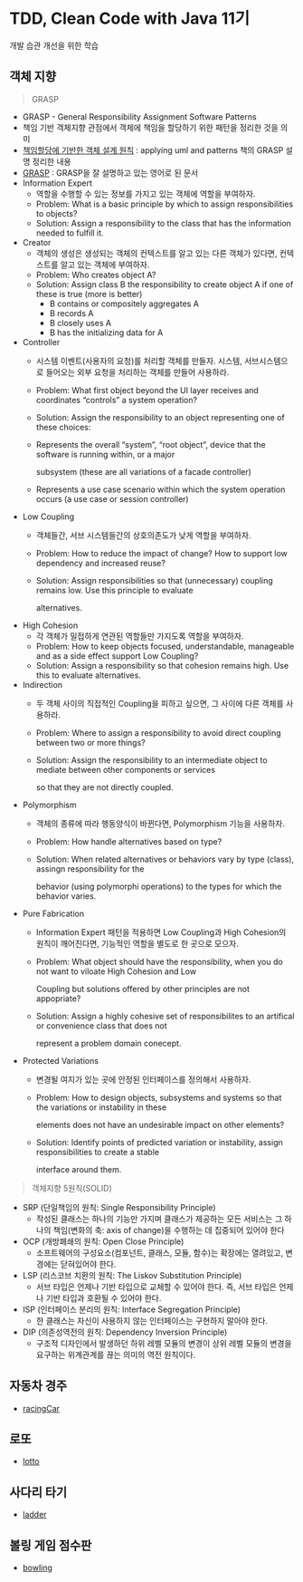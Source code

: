 # TDD, Clean Code with Java 11기

개발 습관 개선을 위한 학습

## 객체 지향

> GRASP

* GRASP - General Responsibility Assignment Software Patterns
* 책임 기반 객체지향 관점에서 객체에 책임을 할당하기 위한 패턴을 정리한 것을 의미
* [책임할당에 기반한 객체 설계 원칙](http://contents.kocw.or.kr/KOCW/document/2014/Seowon/SongHaesang/08.pdf) : applying uml and patterns 책의 GRASP 설명 정리한 내용
* [GRASP](http://www.kamilgrzybek.com/design/grasp-explained/) : GRASP을 잘 설명하고 있는 영어로 된 문서
* Information Expert
  * 역할을 수행할 수 있는 정보를 가지고 있는 객체에 역할을 부여하자.
  * Problem: What is a basic principle by which to assign responsibilities to objects?
  * Solution: Assign a responsibility to the class that has the information needed to fulfill it.
* Creator
  * 객체의 생성은 생성되는 객체의 컨텍스트를 알고 있는 다른 객체가 있다면, 컨텍스트를 알고 있는 객체에 부여하자.
  * Problem: Who creates object A?
  * Solution: Assign class B the responsibility to create object A if one of these is true \(more is better\)
    * B contains or compositely aggregates A
    * B records A
    * B closely uses A
    * B has the initializing data for A
* Controller
  * 시스템 이벤트\(사용자의 요청\)를 처리할 객체를 만들자. 시스템, 서브시스템으로 들어오는 외부 요청을 처리하는 객체를 만들어 사용하라.
  * Problem: What first object beyond the UI layer receives and coordinates “controls” a system operation?
  * Solution: Assign the responsibility to an object representing one of these choices:
  * Represents the overall “system”, “root object”, device that the software is running within, or a major

    subsystem \(these are all variations of a facade controller\)

  * Represents a use case scenario within which the system operation occurs \(a use case or session controller\)
* Low Coupling
  * 객체들간, 서브 시스템들간의 상호의존도가 낮게 역할을 부여하자.
  * Problem: How to reduce the impact of change? How to support low dependency and increased reuse?
  * Solution: Assign responsibilities so that \(unnecessary\) coupling remains low. Use this principle to evaluate

    alternatives.
* High Cohesion
  * 각 객체가 밀접하게 연관된 역할들만 가지도록 역할을 부여하자.
  * Problem: How to keep objects focused, understandable, manageable and as a side effect support Low Coupling?
  * Solution: Assign a responsibility so that cohesion remains high. Use this to evaluate alternatives.
* Indirection
  * 두 객체 사이의 직접적인 Coupling을 피하고 싶으면, 그 사이에 다른 객체를 사용하라.
  * Problem: Where to assign a responsibility to avoid direct coupling between two or more things?
  * Solution: Assign the responsibility to an intermediate object to mediate between other components or services

    so that they are not directly coupled.
* Polymorphism
  * 객체의 종류에 따라 행동양식이 바뀐다면, Polymorphism 기능을 사용하자.
  * Problem: How handle alternatives based on type?
  * Solution: When related alternatives or behaviors vary by type \(class\), assingn responsibility for the

    behavior \(using polymorphi operations\) to the types for which the behavior varies.
* Pure Fabrication
  * Information Expert 패턴을 적용하면 Low Coupling과 High Cohesion의 원칙이 깨어진다면, 기능적인 역할을 별도로 한 곳으로 모으자.
  * Problem: What object should have the responsibility, when you do not want to viloate High Cohesion and Low

    Coupling but solutions offered by other principles are not appopriate?

  * Solution: Assign a highly cohesive set of responsibilites to an artifical or convenience class that does not

    represent a problem domain conecept.
* Protected Variations
  * 변경될 여지가 있는 곳에 안정된 인터페이스를 정의해서 사용하자.
  * Problem: How to design objects, subsystems and systems so that the variations or instability in these

    elements does not have an undesirable impact on other elements?

  * Solution: Identify points of predicted variation or instability, assign responsibilities to create a stable

    interface around them.

> 객체지향 5원칙\(SOLID\)

* SRP \(단일책임의 원칙: Single Responsibility Principle\)
  * 작성된 클래스는 하나의 기능만 가지며 클래스가 제공하는 모든 서비스는 그 하나의 책임\(변화의 축: axis of change\)을 수행하는 데 집중되어 있어야 한다
* OCP \(개방폐쇄의 원칙: Open Close Principle\)
  * 소프트웨어의 구성요소\(컴포넌트, 클래스, 모듈, 함수\)는 확장에는 열려있고, 변경에는 닫혀있어야 한다.
* LSP \(리스코브 치환의 원칙: The Liskov Substitution Principle\)
  * 서브 타입은 언제나 기반 타입으로 교체할 수 있어야 한다. 즉, 서브 타입은 언제나 기반 타입과 호환될 수 있어야 한다.
* ISP \(인터페이스 분리의 원칙: Interface Segregation Principle\)
  * 한 클래스는 자신이 사용하지 않는 인터페이스는 구현하지 말아야 한다.
* DIP \(의존성역전의 원칙: Dependency Inversion Principle\)
  * 구조적 디자인에서 발생하던 하위 레벨 모듈의 변경이 상위 레벨 모듈의 변경을 요구하는 위계관계를 끊는 의미의 역전 원칙이다.

## 자동차 경주

* [racingCar](racing.md)

## 로또

* [lotto](lotto.md)

## 사다리 타기

* [ladder](ladder.md)

## 볼링 게임 점수판

* [bowling](bowling.md)
